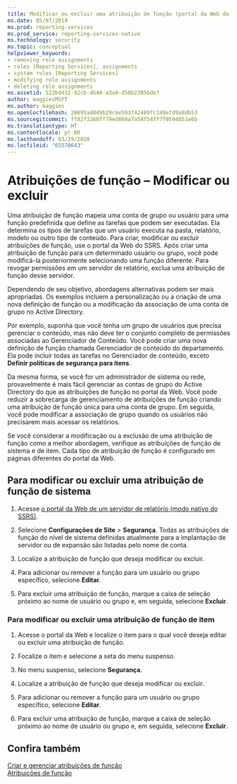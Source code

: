 ```yaml
---
title: Modificar ou excluir uma atribuição de função (portal da Web do SSRS) | Microsoft Docs
ms.date: 05/07/2019
ms.prod: reporting-services
ms.prod_service: reporting-services-native
ms.technology: security
ms.topic: conceptual
helpviewer_keywords:
- removing role assignments
- roles [Reporting Services], assignments
- system roles [Reporting Services]
- modifying role assignments
- deleting role assignments
ms.assetid: 523bdd32-92cb-4b48-a3a9-d58b2385bde7
author: maggiesMSFT
ms.author: maggies
ms.openlocfilehash: 28695a4849b29c6e593f42489fc149efd9a8db53
ms.sourcegitcommit: ff82f3260ff79ed860a7a58f54ff7f0594851e6b
ms.translationtype: HT
ms.contentlocale: pt-BR
ms.lasthandoff: 03/29/2020
ms.locfileid: "65570643"
---
```

# <a name="role-assignments---modify-or-delete"></a>Atribuições de função – Modificar ou excluir

Uma atribuição de função mapeia uma conta de grupo ou usuário para uma função predefinida que define as tarefas que podem ser executadas. Ela determina os tipos de tarefas que um usuário executa na pasta, relatório, modelo ou outro tipo de conteúdo. Para criar, modificar ou excluir atribuições de função, use o portal da Web do SSRS. Após criar uma atribuição de função para um determinado usuário ou grupo, você pode modificá-la posteriormente selecionando uma função diferente. Para revogar permissões em um servidor de relatório, exclua uma atribuição de função desse servidor.  

Dependendo de seu objetivo, abordagens alternativas podem ser mais apropriadas. Os exemplos incluem a personalização ou a criação de uma nova definição de função ou a modificação da associação de uma conta de grupo no Active Directory.  

Por exemplo, suponha que você tenha um grupo de usuários que precisa gerenciar o conteúdo, mas não deve ter o conjunto completo de permissões associadas ao Gerenciador de Conteúdo. Você pode criar uma nova definição de função chamada Gerenciador de conteúdo do departamento. Ela pode incluir todas as tarefas no Gerenciador de conteúdo, exceto **Definir políticas de segurança para itens**.

Da mesma forma, se você for um administrador de sistema ou rede, provavelmente é mais fácil gerenciar as contas de grupo do Active Directory do que as atribuições de função no portal da Web. Você pode reduzir a sobrecarga de gerenciamento de atribuições de função criando uma atribuição de função única para uma conta de grupo. Em seguida, você pode modificar a associação de grupo quando os usuários não precisarem mais acessar os relatórios.
  
 Se você considerar a modificação ou a exclusão de uma atribuição de função como a melhor abordagem, verifique as atribuições de função de sistema e de item. Cada tipo de atribuição de função é configurado em páginas diferentes do portal da Web.
  
## <a name="to-modify-or-delete-a-system-role-assignment"></a>Para modificar ou excluir uma atribuição de função de sistema
  
1. Acesse [o portal da Web de um servidor de relatório &#40;modo nativo do SSRS&#41;](../../reporting-services/web-portal-ssrs-native-mode.md).

2. Selecione **Configurações de Site** > **Segurança**. Todas as atribuições de função do nível de sistema definidas atualmente para a implantação de servidor ou de expansão são listadas pelo nome de conta.

3. Localize a atribuição de função que deseja modificar ou excluir.

4. Para adicionar ou remover a função para um usuário ou grupo específico, selecione **Editar**.

5. Para excluir uma atribuição de função, marque a caixa de seleção próximo ao nome de usuário ou grupo e, em seguida, selecione **Excluir**.

### <a name="to-modify-or-delete-an-item-role-assignment"></a>Para modificar ou excluir uma atribuição de função de item

1. Acesse o portal da Web e localize o item para o qual você deseja editar ou excluir uma atribuição de função.

2. Focalize o item e selecione a seta do menu suspenso.

3. No menu suspenso, selecione **Segurança**.

4. Localize a atribuição de função que deseja modificar ou excluir.

5. Para adicionar ou remover a função para um usuário ou grupo específico, selecione **Editar**.

6. Para excluir uma atribuição de função, marque a caixa de seleção próximo ao nome de usuário ou grupo e, em seguida, selecione **Excluir**.

## <a name="see-also"></a>Confira também

[Criar e gerenciar atribuições de função](../../reporting-services/security/create-and-manage-role-assignments.md)  
[Atribuições de função](../../reporting-services/security/role-assignments.md)  
